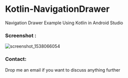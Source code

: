 # Kotlin-NavigationDrawer

Navigation Drawer Example Using Kotlin in Android Studio

### Screenshot :

![screenshot_1538066054](https://user-images.githubusercontent.com/10756609/46161064-105fbb80-c2a2-11e8-9bd9-a5b503c4ef17.png)

### Contact:

Drop me an email if you want to discuss anything further
